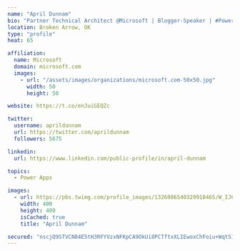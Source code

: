 ```yaml
---
name: "April Dunnam"
bio: "Partner Technical Architect @Microsoft | Blogger-Speaker | #PowerApps, #PowerAutomate, #Office365, #SharePoint | #WIT | #Karaoke Queen"
location: Broken Arrow, OK
type: "profile"
heat: 65

affiliation:
  name: Microsoft
  domain: microsoft.com
  images:
    - url: "/assets/images/organizations/microsoft.com-50x50.jpg"
      width: 50
      height: 50

website: https://t.co/enJuiGEQZc

twitter:
  username: aprildunnam
  url: https://twitter.com/aprildunnam
  followers: 5675

linkedin:
  url: https://www.linkedin.com/public-profile/in/april-dunnam

topics:
  - Power Apps

images:
  - url: https://pbs.twimg.com/profile_images/1326986540329918465/W_IJ6Ih2_400x400.jpg
    width: 400
    height: 400
    isCached: true
    title: "April Dunnam"

secured: "nscjQ9STVCN84E5tH3RFYVzxNFKpCA9OkUi8PCTftxXLIEwoxChFoiu+WqtS16lgfTC/nd3BUKwwpOLD7GO6IlqQiDOH7//lr6kDIqi8uSkLTI4+izDYKP4LqzwegbgnvjIbexM5aSWgiWfS5LYn43DdgsRPZ7gEVNg8THfJRWid/QtctcFgEIXvhlaIYXqGvuk4z5jMfjMJLcL8b2RTxdTcg8DwENN/ck1ZoEA9NVgTghsYJvyEZ4HnPFXZYUzJCpUZv4G3K0p9a4W3i/igN1p3VOrqrtEIj2edXiL1pSS6hq6RRLMewF7r4sBfakyxU16FbTtPqfE5B+HSmSZEQ+AQTI5fhPu9OAQJQCp9Qk3swxInrd3Z7WC4U9PzXunNGiwX/R9KSgFrLBY6uZXMkliXTZvdC/6VE8PgGJTx8G0=;oiKowFVhLmzk4XuDPQp4xA=="
---
```


